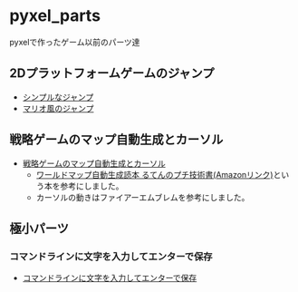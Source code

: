 # pyxel_parts
pyxelで作ったゲーム以前のパーツ達

## 2Dプラットフォームゲームのジャンプ
- [シンプルなジャンプ](https://ku-ron.github.io/pyxel_parts/main/jump/jump_simple.html)
- [マリオ風のジャンプ](https://ku-ron.github.io/pyxel_parts/main/jump/jump_like_mario.html)

## 戦略ゲームのマップ自動生成とカーソル
- [戦略ゲームのマップ自動生成とカーソル](https://ku-ron.github.io/pyxel_parts/main/map/map_generation.html)
    - [ワールドマップ自動生成読本 るてんのプチ技術書(Amazonリンク)](https://www.amazon.co.jp/%E3%83%AF%E3%83%BC%E3%83%AB%E3%83%89%E3%83%9E%E3%83%83%E3%83%97%E8%87%AA%E5%8B%95%E7%94%9F%E6%88%90%E8%AA%AD%E6%9C%AC-%E3%82%8B%E3%81%A6%E3%82%93%E3%81%AE%E3%83%97%E3%83%81%E6%8A%80%E8%A1%93%E6%9B%B8-%E6%9F%B3%E4%BA%95-%E6%94%BF%E5%92%8C-ebook/dp/B07MTV68DZ)という本を参考にしました。
    - カーソルの動きはファイアーエムブレムを参考にしました。

## 極小パーツ
### コマンドラインに文字を入力してエンターで保存
- [コマンドラインに文字を入力してエンターで保存](https://ku-ron.github.io/pyxel_parts/main/test/command_line.html)
